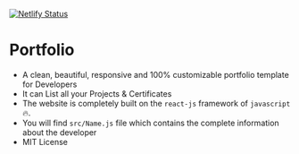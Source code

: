 [![Netlify Status](https://api.netlify.com/api/v1/badges/b3be6ef9-a076-48dc-853e-6012d1a84dda/deploy-status)](https://app.netlify.com/sites/ecstatic-babbage-88dd68/deploys)
# Portfolio
- A clean, beautiful, responsive and 100% customizable portfolio template for Developers
- It can List all your Projects & Certificates
- The website is completely built on the `react-js` framework of `javascript`🔥.
- You will find `src/Name.js` file which contains the complete information about the developer 
- MIT License 
